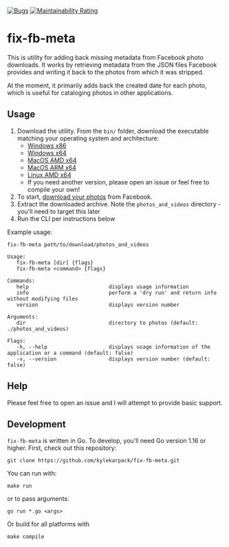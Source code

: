 [![Bugs](https://sonarcloud.io/api/project_badges/measure?project=kylekarpack_fix-fb-meta&metric=bugs)](https://sonarcloud.io/dashboard?id=kylekarpack_fix-fb-meta) [![Maintainability Rating](https://sonarcloud.io/api/project_badges/measure?project=kylekarpack_fix-fb-meta&metric=sqale_rating)](https://sonarcloud.io/dashboard?id=kylekarpack_fix-fb-meta)

# fix-fb-meta

This is utility for adding back missing metadata from Facebook photo downloads. It works by retrieving metadata from the JSON files Facebook provides and writing it back to the photos from which it was stripped.

At the moment, it primarily adds back the created date for each photo, which is useful for cataloging photos in other applications.

## Usage

1. Download the utility. From the `bin/` folder, download the executable matching your operating system and architecture:
   - [Windows x86](bin/win-x86/fix-fb-meta.exe)
   - [Windows x64](bin/win-x64/fix-fb-meta.exe)
   - [MacOS AMD x64](bin/darwin-amd64/fix-fb-meta)
   - [MacOS ARM x64](bin/darwin-arm64/fix-fb-meta)
   - [Linux AMD x64](bin/linux-amd64/fix-fb-meta)
   - If you need another version, please open an issue or feel free to compile your own!
2. To start, [download your photos](https://www.facebook.com/dyi/) from Facebook.
3. Extract the downloaded archive. Note the `photos_and_videos` directory - you'll need to target this later
4. Run the CLI per instructions below

Example usage:
```
fix-fb-meta path/to/download/photos_and_videos
```

```
Usage:
   fix-fb-meta [dir] {flags}
   fix-fb-meta <command> {flags}

Commands: 
   help                          displays usage information
   info                          perform a 'dry run' and return info without modifying files
   version                       displays version number

Arguments: 
   dir                           directory to photos (default: ./photos_and_videos)

Flags: 
   -h, --help                    displays usage information of the application or a command (default: false)
   -v, --version                 displays version number (default: false)
```

## Help

Please feel free to open an issue and I will attempt to provide basic support.

## Development

`fix-fb-meta` is written in Go. To develop, you'll need Go version 1.16 or higher. First, check out this repository:
```
git clone https://github.com/kylekarpack/fix-fb-meta.git
```

You can run with:
``` 
make run
```
or to pass arguments:
```
go run *.go <args>
```

Or build for all platforms with
```
make compile
```
